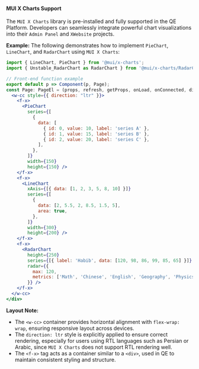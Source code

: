 
#### MUI X Charts Support

The `MUI X Charts` library is pre-installed and fully supported in the QE Platform. Developers can seamlessly integrate powerful chart visualizations into their `Admin Panel` and `XWebsite` projects.

**Example:** The following demonstrates how to implement `PieChart`, `LineChart`, and `RadarChart` using `MUI X Charts`:

```jsx
import { LineChart, PieChart } from '@mui/x-charts';
import { Unstable_RadarChart as RadarChart } from '@mui/x-charts/RadarChart';

// Front-end function example
export default p => Component(p, Page);
const Page: PageEl = (props, refresh, getProps, onLoad, onConnected, dies, isFront, z) => <div style={{ direction: z.lang.dir, padding: 10 }}>
  <w-cc style={{ direction: "ltr" }}>
    <f-x>
      <PieChart
        series={[
          {
            data: [
              { id: 0, value: 10, label: 'series A' },
              { id: 1, value: 15, label: 'series B' },
              { id: 2, value: 20, label: 'series C' },
            ],
          },
        ]}
        width={150}
        height={150} />
    </f-x>
    <f-x>
      <LineChart
        xAxis={[{ data: [1, 2, 3, 5, 8, 10] }]}
        series={[
          {
            data: [2, 5.5, 2, 8.5, 1.5, 5],
            area: true,
          },
        ]}
        width={300}
        height={200} />
    </f-x>
    <f-x>
      <RadarChart
        height={250}
        series={[{ label: 'Habib', data: [120, 98, 86, 99, 85, 65] }]}
        radar={{
          max: 120,
          metrics: ['Math', 'Chinese', 'English', 'Geography', 'Physics', 'History'],
        }} />
    </f-x>
  </w-cc>
</div>
```

**Layout Note:**

- The `<w-cc>` container provides horizontal alignment with `flex-wrap: wrap`, ensuring responsive layout across devices.
- The `direction: ltr` style is explicitly applied to ensure correct rendering, especially for users using RTL languages such as Persian or Arabic, since `MUI X Charts` does not support RTL rendering well.
- The `<f-x>` tag acts as a container similar to a `<div>`, used in QE to maintain consistent styling and structure.
